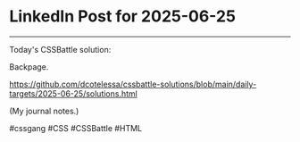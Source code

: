 # LinkedIn Post for 2025-06-25

---

Today's CSSBattle solution:

Backpage.

https://github.com/dcotelessa/cssbattle-solutions/blob/main/daily-targets/2025-06-25/solutions.html

(My journal notes.)

#cssgang #CSS #CSSBattle #HTML
